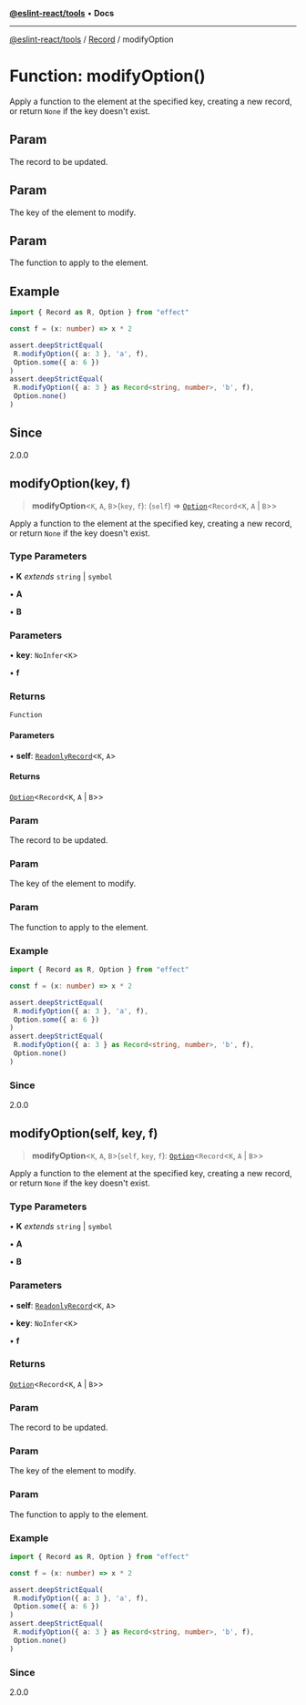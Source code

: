 [**@eslint-react/tools**](../../../README.md) • **Docs**

***

[@eslint-react/tools](../../../README.md) / [Record](../README.md) / modifyOption

# Function: modifyOption()

Apply a function to the element at the specified key, creating a new record,
or return `None` if the key doesn't exist.

## Param

The record to be updated.

## Param

The key of the element to modify.

## Param

The function to apply to the element.

## Example

```ts
import { Record as R, Option } from "effect"

const f = (x: number) => x * 2

assert.deepStrictEqual(
 R.modifyOption({ a: 3 }, 'a', f),
 Option.some({ a: 6 })
)
assert.deepStrictEqual(
 R.modifyOption({ a: 3 } as Record<string, number>, 'b', f),
 Option.none()
)
```

## Since

2.0.0

## modifyOption(key, f)

> **modifyOption**\<`K`, `A`, `B`\>(`key`, `f`): (`self`) => [`Option`](../../O/type-aliases/Option.md)\<`Record`\<`K`, `A` \| `B`\>\>

Apply a function to the element at the specified key, creating a new record,
or return `None` if the key doesn't exist.

### Type Parameters

• **K** *extends* `string` \| `symbol`

• **A**

• **B**

### Parameters

• **key**: `NoInfer`\<`K`\>

• **f**

### Returns

`Function`

#### Parameters

• **self**: [`ReadonlyRecord`](../type-aliases/ReadonlyRecord.md)\<`K`, `A`\>

#### Returns

[`Option`](../../O/type-aliases/Option.md)\<`Record`\<`K`, `A` \| `B`\>\>

### Param

The record to be updated.

### Param

The key of the element to modify.

### Param

The function to apply to the element.

### Example

```ts
import { Record as R, Option } from "effect"

const f = (x: number) => x * 2

assert.deepStrictEqual(
 R.modifyOption({ a: 3 }, 'a', f),
 Option.some({ a: 6 })
)
assert.deepStrictEqual(
 R.modifyOption({ a: 3 } as Record<string, number>, 'b', f),
 Option.none()
)
```

### Since

2.0.0

## modifyOption(self, key, f)

> **modifyOption**\<`K`, `A`, `B`\>(`self`, `key`, `f`): [`Option`](../../O/type-aliases/Option.md)\<`Record`\<`K`, `A` \| `B`\>\>

Apply a function to the element at the specified key, creating a new record,
or return `None` if the key doesn't exist.

### Type Parameters

• **K** *extends* `string` \| `symbol`

• **A**

• **B**

### Parameters

• **self**: [`ReadonlyRecord`](../type-aliases/ReadonlyRecord.md)\<`K`, `A`\>

• **key**: `NoInfer`\<`K`\>

• **f**

### Returns

[`Option`](../../O/type-aliases/Option.md)\<`Record`\<`K`, `A` \| `B`\>\>

### Param

The record to be updated.

### Param

The key of the element to modify.

### Param

The function to apply to the element.

### Example

```ts
import { Record as R, Option } from "effect"

const f = (x: number) => x * 2

assert.deepStrictEqual(
 R.modifyOption({ a: 3 }, 'a', f),
 Option.some({ a: 6 })
)
assert.deepStrictEqual(
 R.modifyOption({ a: 3 } as Record<string, number>, 'b', f),
 Option.none()
)
```

### Since

2.0.0
